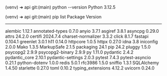 (venv) ➜  api git:(main) python --version
Python 3.12.5

(venv) ➜  api git:(main) pip list
Package            Version
------------------ --------
alembic            1.12.1
annotated-types    0.7.0
anyio              3.7.1
asgiref            3.8.1
asyncpg            0.29.0
attrs              24.2.0
certifi            2024.7.4
charset-normalizer 3.3.2
click              8.1.7
fastapi            0.104.1
greenlet           3.0.1
h11                0.14.0
httpcore           1.0.5
httpx              0.27.0
idna               3.8
iniconfig          2.0.0
Mako               1.3.5
MarkupSafe         2.1.5
packaging          24.1
pip                24.2
pluggy             1.5.0
psycopg2           2.9.9
psycopg2-binary    2.9.9
py                 1.11.0
pydantic           2.4.2
pydantic_core      2.10.1
pydantic-settings  2.0.3
pytest             7.4.3
pytest-asyncio     0.21.1
python-dotenv      1.0.0
redis              5.0.1
rfc3986            1.5.0
sniffio            1.3.1
SQLAlchemy         1.4.50
starlette          0.27.0
toml               0.10.2
typing_extensions  4.12.2
uvicorn            0.24.0